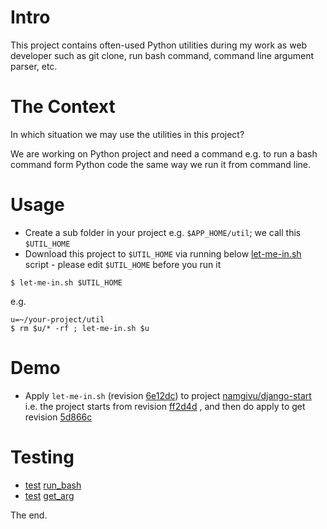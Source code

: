 Intro
=====
This project contains often-used Python utilities during my work 
as web developer such as git clone, run bash command, command line argument parser, etc.

The Context
===========
In which situation we may use the utilities in this project?

We are working on Python project and need a command e.g. to run a bash command form Python code
the same way we run it from command line.

Usage
=====
- Create a sub folder in your project e.g. `$APP_HOME/util`; we call this `$UTIL_HOME`
- Download this project to `$UTIL_HOME` via running below 
[let-me-in.sh](https://github.com/namgivu/yihabapar/blob/master/let-me-in.sh) script - 
please edit `$UTIL_HOME` before you run it
```
$ let-me-in.sh $UTIL_HOME
```
e.g.
```
u=~/your-project/util
$ rm $u/* -rf ; let-me-in.sh $u 
```


Demo
====
- Apply `let-me-in.sh` (revision [6e12dc](https://github.com/namgivu/yihabapar/commit/6e12dccf91bb92f9b269627293924cf8f4aa81f8)) 
to project [namgivu/django-start](https://github.com/namgivu/django-start)
i.e. the project starts from revision [ff2d4d](https://github.com/namgivu/django-start/commit/ff2d4d7663057a8c18b15bb3503d520831a9b396)
, and then do apply to get revision [5d866c](https://github.com/namgivu/django-start/commit/5d866c958cb3cd67505d6d44831d218caff09b22)

Testing
=======
- [test](https://github.com/namgivu/django-start/commit/de6c2e2e0eb4abcea20cb81a215dbba899e93ee7) [run_bash](https://github.com/namgivu/yihabapar/commit/ccf1dae4d3d262f0f559023ad362664c6b33f00a#diff-f639b142ebd421e596f92ad3855b4892)
- [test](https://github.com/namgivu/django-start/commit/db36eb5b2a9ce00f92b3be7da1afa59de550d683) [get_arg](https://github.com/namgivu/yihabapar/commit/ce9585bd318855019ed29ee284e6d67b0bea529c#diff-11f1b60d8a13d8bc1b5af7c34c81c4dd)

The end.
